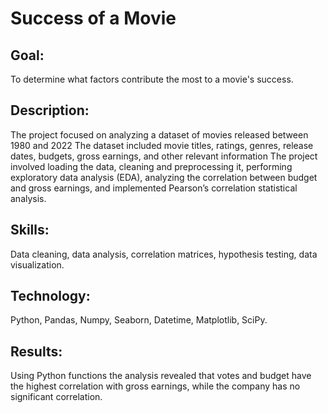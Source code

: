 # Success of a Movie
## Goal: 
 To determine what factors contribute the most to a movie's success.
## Description:
 The project focused on analyzing a dataset of movies released between 1980 and 2022
 The dataset included movie titles, ratings, genres, release dates, budgets, gross earnings, and other relevant information
 The project involved loading the data, cleaning and preprocessing it, performing exploratory data analysis (EDA), analyzing the correlation between budget and gross earnings, and implemented Pearson’s correlation statistical analysis.
## Skills: 
 Data cleaning, data analysis, correlation matrices, hypothesis testing, data visualization.
## Technology: 
 Python, Pandas, Numpy, Seaborn, Datetime, Matplotlib, SciPy.
## Results: 
 Using Python functions the analysis revealed that votes and budget have the highest correlation with gross earnings, while the company has no significant correlation.
